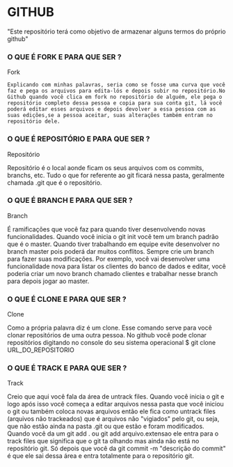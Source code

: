 # GITHUB
"Este repositório terá como objetivo de armazenar alguns termos do próprio github"

### O QUE É FORK E PARA QUE SER ?

Fork
```
Explicando com minhas palavras, seria como se fosse uma curva que você faz e pega os arquivos para edita-lós e depois subir no repositório.No Github quando você clica em fork no repositório de alguém, ele pega o repositório completo dessa pessoa e copia para sua conta git, lá você poderá editar esses arquivos e depois devolver a essa pessoa com as suas edições,se a pessoa aceitar, suas alterações também entram no repositório dele.
```

### O QUE É REPOSITÓRIO E PARA QUE SER ?

Repositório

Repositório é o local aonde ficam os seus arquivos com os commits, branchs, etc. Tudo o que for referente ao git ficará nessa pasta, geralmente chamada .git que é o repositório.


### O QUE É BRANCH E PARA QUE SER ?

Branch

É ramificações que você faz para quando tiver desenvolvendo novas funcionalidades. Quando você inicia o git init você tem um branch padrão que é o master. Quando tiver trabalhando em equipe evite desenvolver no branch master pois poderá dar muitos conflitos. Sempre crie um branch para fazer suas modificações. Por exemplo, você vai desenvolver uma funcionalidade nova para listar os clientes do banco de dados e editar, você poderia criar um novo branch chamado clientes e trabalhar nesse branch para depois jogar ao master.

### O QUE É CLONE E PARA QUE SER ?

Clone

Como a própria palavra diz é um clone. Esse comando serve para você clonar repositórios de uma outra pessoa. No github você pode clonar repositórios digitando no console do seu sistema operacional $ git clone URL_DO_REPOSITORIO

### O QUE É TRACK E PARA QUE SER ?

Track

Creio que aqui você fala da área de untrack files. Quando você inicia o git e logo após isso você começa a editar arquivos nessa pasta que você iniciou o git ou também coloca novas arquivos então ele fica como untrack files (arquivos não trackeados) que é arquivos não "vigiados" pelo git, ou seja, que não estão ainda na pasta .git ou que estão e foram modificados. Quando você da um git add . ou git add arquivo.extensao ele entra para o track files que significa que o git ta olhando mas ainda não está no repositório git. Só depois que você da git commit -m "descrição do commit" é que ele sai dessa área e entra totalmente para o repositório git.
